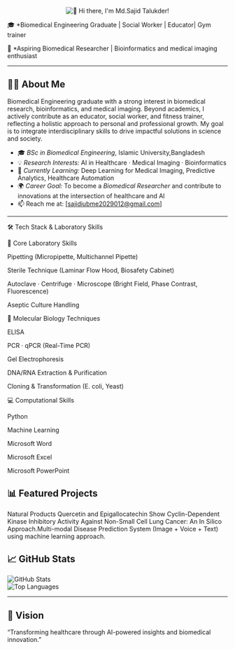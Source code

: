 <p align="center">
  <img src="https://readme-typing-svg.demolab.com?font=Fira&size=26&duration=3000&pause=5000&color=1F75C6&center=true&vCenter=true&width=700&lines=Hi+there%2C+I'm+Md.Sajid+Talukder!" alt="👋 Hi there, I'm Md.Sajid Talukder!" />
</p> 

🎓 *Biomedical Engineering Graduate | Social Worker | Educator| Gym trainer 

🔬 *Aspiring Biomedical Researcher | Bioinformatics and medical imaging enthusiast

---

## 👨‍💻 About Me  
 Biomedical Engineering graduate with a strong interest in biomedical research, bioinformatics, and medical imaging. Beyond academics, I actively contribute as an educator, social worker, and fitness trainer, reflecting a holistic approach to personal and professional growth. My goal is to integrate interdisciplinary skills to drive impactful solutions in science and society.
- 🎓 *BSc in Biomedical Engineering*, Islamic University,Bangladesh  
- 💡 *Research Interests:* AI in Healthcare · Medical Imaging · Bioinformatics
- 🧠 *Currently Learning:* Deep Learning for Medical Imaging, Predictive Analytics, Healthcare Automation  
- 🌍 *Career Goal:* To become a *Biomedical Researcher* and contribute to innovations at the intersection of healthcare and AI  
- 📫 Reach me at: [sajidiubme2029012@gmail.com]  

---
🛠 Tech Stack & Laboratory Skills

🧪 Core Laboratory Skills

Pipetting (Micropipette, Multichannel Pipette)

Sterile Technique (Laminar Flow Hood, Biosafety Cabinet)

Autoclave · Centrifuge · Microscope (Bright Field, Phase Contrast, Fluorescence)

Aseptic Culture Handling

🔬 Molecular Biology Techniques

ELISA

PCR · qPCR (Real-Time PCR)

Gel Electrophoresis

DNA/RNA Extraction & Purification

Cloning & Transformation (E. coli, Yeast)

💻 Computational Skills

Python

Machine Learning

Microsoft Word

Microsoft Excel

Microsoft PowerPoint
	
	
	
	
	

	
	
	
	
	
	
	
	
	
	
	
	
## 📊 Featured Projects  
Natural Products Quercetin and Epigallocatechin Show Cyclin-Dependent Kinase Inhibitory Activity Against Non-Small Cell Lung Cancer: An In Silico Approach.Multi-modal Disease Prediction System (Image + Voice + Text) using machine learning approach.
## 📈 GitHub Stats  

![GitHub Stats](https://github-readme-stats.vercel.app/api?username=USERNAME&show_icons=true&theme=radical)  
![Top Languages](https://github-readme-stats.vercel.app/api/top-langs/?username=USERNAME&layout=compact)  

---

## 🌟 Vision  

“Transforming healthcare through AI-powered insights and biomedical innovation.”
